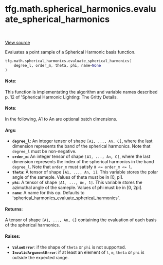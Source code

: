 <div itemscope itemtype="http://developers.google.com/ReferenceObject">
<meta itemprop="name" content="tfg.math.spherical_harmonics.evaluate_spherical_harmonics" />
<meta itemprop="path" content="Stable" />
</div>

# tfg.math.spherical_harmonics.evaluate_spherical_harmonics

<!-- Insert buttons and diff -->

<table class="tfo-notebook-buttons tfo-api" align="left">
</table>

<a target="_blank" href="https://github.com/tensorflow/graphics/blob/master/tensorflow_graphics/math/spherical_harmonics.py">View source</a>



Evaluates a point sample of a Spherical Harmonic basis function.

```python
tfg.math.spherical_harmonics.evaluate_spherical_harmonics(
    degree_l, order_m, theta, phi, name=None
)
```



<!-- Placeholder for "Used in" -->


#### Note:

This function is implementating the algorithm and variable names described
p. 12 of 'Spherical Harmonic Lighting: The Gritty Details.



#### Note:

In the following, A1 to An are optional batch dimensions.



#### Args:


* <b>`degree_l`</b>: An integer tensor of shape `[A1, ..., An, C]`, where the last
  dimension represents the band of the spherical harmonics. Note that
  `degree_l` must be non-negative.
* <b>`order_m`</b>: An integer tensor of shape `[A1, ..., An, C]`, where the last
  dimension represents the index of the spherical harmonics in the band
  `degree_l`. Note that `order_m` must satisfy `0 <= order_m <= l`.
* <b>`theta`</b>: A tensor of shape `[A1, ..., An, 1]`. This variable stores the polar
  angle of the sameple. Values of theta must be in [0, pi].
* <b>`phi`</b>: A tensor of shape `[A1, ..., An, 1]`. This variable stores the
  azimuthal angle of the sameple. Values of phi must be in [0, 2pi].
* <b>`name`</b>: A name for this op. Defaults to
  'spherical_harmonics_evaluate_spherical_harmonics'.


#### Returns:

A tensor of shape `[A1, ..., An, C]` containing the evaluation of each basis
of the spherical harmonics.



#### Raises:


* <b>`ValueError`</b>: if the shape of `theta` or `phi` is not supported.
* <b>`InvalidArgumentError`</b>: if at least an element of `l`, `m`, `theta` or `phi`
is outside the expected range.